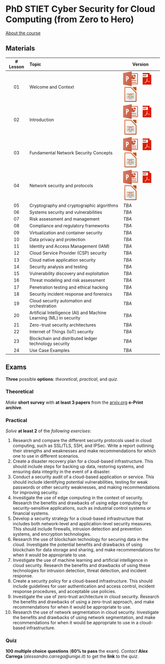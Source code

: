 # PhD STIET Cyber Security for Cloud Computing (from Zero to Hero)

[About the course](about.pdf)

## Materials

| # Lesson | Topic                                                              | Version                                                                                                                 |
| :------: | :----------------------------------------------------------------- | ----------------------------------------------------------------------------------------------------------------------- |
|    01    | Welcome and Context                                                | [![pptx](imgs/pptx.png)](lessons/01.pptx) [![pdf](imgs/pdf.png)](lessons/01.pdf) [![odp](imgs/odp.png)](lessons/01.odp) |
|    02    | Introduction                                                       | [![pptx](imgs/pptx.png)](lessons/02.pptx) [![pdf](imgs/pdf.png)](lessons/02.pdf) [![odp](imgs/odp.png)](lessons/04.odp) |
|    03    | Fundamental Network Security Concepts                              | [![pptx](imgs/pptx.png)](lessons/03.pptx) [![pdf](imgs/pdf.png)](lessons/03.pdf) [![odp](imgs/odp.png)](lessons/03.odp) |
|    04    | Network security and protocols                                     | [![pptx](imgs/pptx.png)](lessons/04.pptx) [![pdf](imgs/pdf.png)](lessons/04.pdf) [![odp](imgs/odp.png)](lessons/04.odp) |
|    05    | Cryptography and cryptographic algorithms                          | _TBA_                                                                                                                   |
|    06    | Systems security and vulnerabilities                               | _TBA_                                                                                                                   |
|    07    | Risk assessment and management                                     | _TBA_                                                                                                                   |
|    08    | Compliance and regulatory frameworks                               | _TBA_                                                                                                                   |
|    09    | Virtualization and container security                              | _TBA_                                                                                                                   |
|    10    | Data privacy and protection                                        | _TBA_                                                                                                                   |
|    11    | Identity and Access Management (IAM)                               | _TBA_                                                                                                                   |
|    12    | Cloud Service Provider (CSP) security                              | _TBA_                                                                                                                   |
|    13    | Cloud native application security                                  | _TBA_                                                                                                                   |
|    14    | Security analysis and testing                                      | _TBA_                                                                                                                   |
|    15    | Vulnerability discovery and exploitation                           | _TBA_                                                                                                                   |
|    16    | Threat modeling and risk assessment                                | _TBA_                                                                                                                   |
|    17    | Penetration testing and ethical hacking                            | _TBA_                                                                                                                   |
|    18    | Security incident response and forensics                           | _TBA_                                                                                                                   |
|    19    | Cloud security automation and orchestration                        | _TBA_                                                                                                                   |
|    20    | Artificial Intelligence (AI) and Machine Learning (ML) in security | _TBA_                                                                                                                   |
|    21    | Zero-trust security architectures                                  | _TBA_                                                                                                                   |
|    22    | Internet of Things (IoT) security                                  | _TBA_                                                                                                                   |
|    23    | Blockchain and distributed ledger technology security              | _TBA_                                                                                                                   |
|    24    | Use Case Examples                                                  | _TBA_                                                                                                                   |

## Exams

**Three** possible **options**: _theoretical_, _practical_, and _quiz_.

### Theoretical

_Make_ **short survey** with **at least 3 papers** from the [arxiv.org](https://arxiv.org) **e-Print archive**.

### Practical

_Solve_ **at least 2** of the _following exercises_:

1. Research and compare the different security protocols used in cloud computing, such as SSL/TLS, SSH, and IPSec. Write a report outlining their strengths and weaknesses and make recommendations for which one to use in different scenarios.
2. Create a disaster recovery plan for a cloud-based infrastructure. This should include steps for backing up data, restoring systems, and ensuring data integrity in the event of a disaster.
3. Conduct a security audit of a cloud-based application or service. This should include identifying potential vulnerabilities, testing for weak passwords or other security weaknesses, and making recommendations for improving security.
4. Investigate the use of edge computing in the context of security. Research the benefits and drawbacks of using edge computing for security-sensitive applications, such as industrial control systems or financial systems.
5. Develop a security strategy for a cloud-based infrastructure that includes both network-level and application-level security measures. This should include firewalls, intrusion detection and prevention systems, and encryption technologies.
6. Research the use of blockchain technology for securing data in the cloud. Investigate the potential benefits and drawbacks of using blockchain for data storage and sharing, and make recommendations for when it would be appropriate to use.
7. Investigate the use of machine learning and artificial intelligence in cloud security. Research the benefits and drawbacks of using these technologies for intrusion detection, threat detection, and incident response.
8. Create a security policy for a cloud-based infrastructure. This should include guidelines for user authentication and access control, incident response procedures, and acceptable use policies.
9. Investigate the use of zero-trust architecture in cloud security. Research the benefits and drawbacks of using a zero-trust approach, and make recommendations for when it would be appropriate to use.
10. Research the use of network segmentation in cloud security. Investigate the benefits and drawbacks of using network segmentation, and make recommendations for when it would be appropriate to use in a cloud-based infrastructure.

### Quiz

**100** __multiple choice__ **questions** (**60% to pass** the exam).
_Contact_ **Alex Carrega** (_alessandro.carrega@unige.it_) to get the **link** to the _quiz_.
